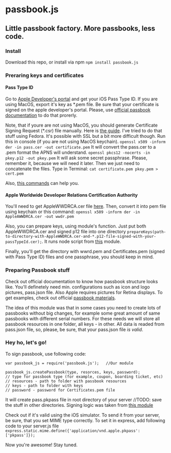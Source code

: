# passbook.js
## Little passbook factory. More passbooks, less code.
### Install
Download this repo, or install via npm
`npm install passbook.js`
### Preraring keys and certificates

#### Pass Type ID

Go to [Apple Developer's portal](https://developer.apple.com/) and get your iOS Pass Type ID. If you are using MacOS, export it's key as *.pem file. Be sure that your certificate is signed on the apple developer's portal. Please, use [official passbook documentation](https://developer.apple.com/library/ios/documentation/UserExperience/Conceptual/PassKit_PG/Chapters/YourFirst.html#//apple_ref/doc/uid/TP40012195-CH2-SW1) to do that prorerly.

Note, that if youre are not using MacOS, you should generate Certificate Signing Request (*.csr) file manually. Here is [the guide](http://www.rackspace.com/knowledge_center/article/generate-a-csr-with-openssl). I've tried to do that stuff using Fedora. It's possible with SSL but a bit more difficult though.
Run this in console (if you are not using MacOS keychain).
```openssl x509 -inform der -in pass.cer -out certificate.pem```
It will convert the pass.cer to a .pem format the APNS will understand.
```openssl pkcs12 -nocerts -in pkey.p12 -out pkey.pem```
It will ask some secret passphrase. Please, remember it, because we will need it later. Then we just need to concatenate the files. Type in Terminal:
```cat certificate.pem pkey.pem > cert.pem```

Also, [this commands](https://www.sslshopper.com/article-most-common-openssl-commands.html) can help you.

#### Apple Worldwide Developer Relations Certification Authority

You'll need to get AppleWWDRCA.cer file [here](https://www.apple.com/certificateauthority/). Then, convert it into pem file using keychain or this command:
```openssl x509 -inform der -in AppleAWWDRCA.cer -out wwdr.pem```

Also, you can prepare keys, using module's function. Just put both AppleWWDRCA.cer and signed p12 file into one directory ```prepareKeys(path-to-directory-with-AppleWWDRCA.cer-and-*.p12-file-signed-with-your-passTypeId.cer);```. 
It runs node script from [this](https://github.com/assaf/node-passbook) module.

Finally, you'll get the directory with wwrd.pem and Certificates.pem (signed with Pass Type ID) files and one passphrase, you should keep in mind.

### Preparing Passbook stuff

Check out official documentation to know how passbook structure looks like. You'll definetely need min. configurations such as icon and logo pictures, pass.json file. Also Apple requires pictures for Retina displays. To get examples, check out official [passbook materials](https://developer.apple.com/devcenter/download.action?path=/ios/passbook_support_materials/passbook_materials.dmg).

The idea of this module was that in some cases you need to create lots of passbooks without big changes, for example some great amount of same passbooks with different serial numbers. For these needs we will store all passbook resources in one folder, all keys - in other. All data is readed from pass.json file, so, please, be sure, that your pass.json file *is valid*.

### Hey ho, let's go!

To sign passbook, use following code:
```
var passbook_js = require('passbook.js');   //Our module

passbook_js.createPassbook(type, resorces, keys, password);
// type for passbook type (for example, coupon, boarding ticket, etc)
// resources - path to folder with passbook resources
// keys - path to folder with keys
// password - password for Certificates.pem file
```

It will create pass.pkpass file in root directory of your server //TODO: save the stuff in other directories. Signing logic was taken from [this module](https://github.com/danmilon/passbookster)

Check out if it's valid using the iOS simulator. To send it from your server, be sure, that you set MIME type correctly. To set it in express, add following code to your server.js file ```express.static.mime.define({'application/vnd.apple.pkpass': ['pkpass']});```

Now you're awesome! Stay tuned.

